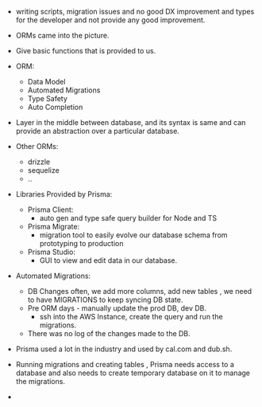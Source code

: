 - writing scripts, migration issues and no good DX improvement and types for the developer and not provide any good improvement.
- ORMs came into the picture.
- Give basic functions that is provided to us.
- ORM:
	- Data Model
	- Automated Migrations 
	- Type Safety 
	- Auto Completion
- Layer in the middle between database, and its syntax is same and can provide an abstraction over a particular database.
- Other ORMs:
	- drizzle
	- sequelize
	- ..
- Libraries Provided by Prisma:
	- Prisma Client:
		- auto gen and type safe query builder for Node and TS
	- Prisma Migrate:
		- migration tool to easily evolve our database schema from prototyping to production
	- Prisma Studio:
		- GUI to view and edit data in our database.
- Automated Migrations:
	- DB Changes often, we add more columns, add new tables , we need to have MIGRATIONS to keep syncing DB state.
	- Pre ORM days - manually update the prod DB, dev DB.
		- ssh into the AWS Instance, create the query and run the migrations.
	- There was no log of the changes made to the DB.
- Prisma used a lot in the industry and used by cal.com and dub.sh.
- Running migrations and creating tables , Prisma needs access to a database and also needs to create temporary database on it to manage the migrations.

- 